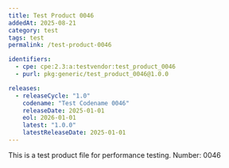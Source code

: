 ```yaml
---
title: Test Product 0046
addedAt: 2025-08-21
category: test
tags: test
permalink: /test-product-0046

identifiers:
  - cpe: cpe:2.3:a:testvendor:test_product_0046
  - purl: pkg:generic/test_product_0046@1.0.0

releases:
  - releaseCycle: "1.0"
    codename: "Test Codename 0046"
    releaseDate: 2025-01-01
    eol: 2026-01-01
    latest: "1.0.0"
    latestReleaseDate: 2025-01-01
---
```


This is a test product file for performance testing. Number: 0046
